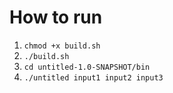 # How to run

 1. `chmod +x build.sh`
 2. `./build.sh`
 3. `cd untitled-1.0-SNAPSHOT/bin`
 4. `./untitled input1 input2 input3`
